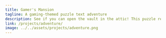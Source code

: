 ```yaml
---
title: Gamer's Mansion
tagline: A gaming-themed puzzle text adventure
description: See if you can open the vault in the attic! This puzzle requires some in-depth gaming knowledge to solve - googling stuff is expected.
link: /projects/adventure/
image: ../../assets/projects/adventure.png
---
```

